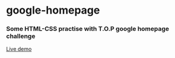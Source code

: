 # google-homepage

### Some HTML-CSS practise with T.O.P google homepage challenge

[Live demo](https://silverdaml.github.io/google-homepage/)
